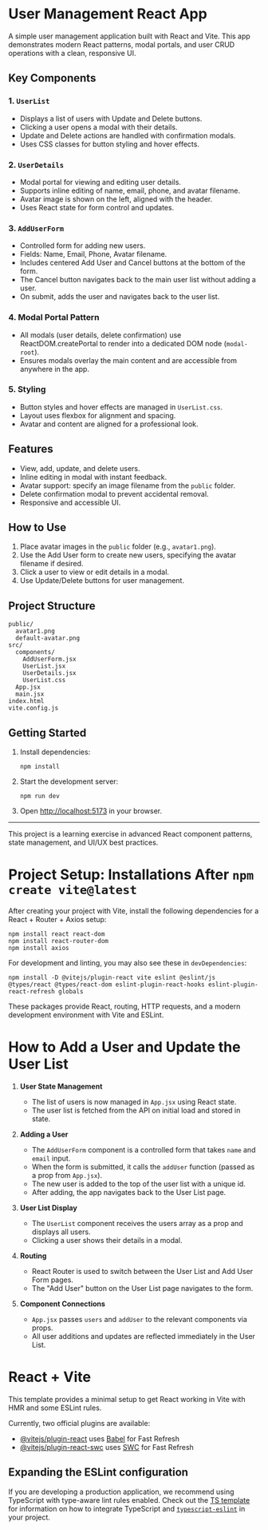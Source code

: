 # User Management React App

A simple user management application built with React and Vite. This app demonstrates modern React patterns, modal portals, and user CRUD operations with a clean, responsive UI.

## Key Components

### 1. `UserList`
- Displays a list of users with Update and Delete buttons.
- Clicking a user opens a modal with their details.
- Update and Delete actions are handled with confirmation modals.
- Uses CSS classes for button styling and hover effects.

### 2. `UserDetails`
- Modal portal for viewing and editing user details.
- Supports inline editing of name, email, phone, and avatar filename.
- Avatar image is shown on the left, aligned with the header.
- Uses React state for form control and updates.

### 3. `AddUserForm`
- Controlled form for adding new users.
- Fields: Name, Email, Phone, Avatar filename.
- Includes centered Add User and Cancel buttons at the bottom of the form.
- The Cancel button navigates back to the main user list without adding a user.
- On submit, adds the user and navigates back to the user list.

### 4. Modal Portal Pattern
- All modals (user details, delete confirmation) use ReactDOM.createPortal to render into a dedicated DOM node (`modal-root`).
- Ensures modals overlay the main content and are accessible from anywhere in the app.

### 5. Styling
- Button styles and hover effects are managed in `UserList.css`.
- Layout uses flexbox for alignment and spacing.
- Avatar and content are aligned for a professional look.

## Features
- View, add, update, and delete users.
- Inline editing in modal with instant feedback.
- Avatar support: specify an image filename from the `public` folder.
- Delete confirmation modal to prevent accidental removal.
- Responsive and accessible UI.

## How to Use
1. Place avatar images in the `public` folder (e.g., `avatar1.png`).
2. Use the Add User form to create new users, specifying the avatar filename if desired.
3. Click a user to view or edit details in a modal.
4. Use Update/Delete buttons for user management.

## Project Structure
```
public/
  avatar1.png
  default-avatar.png
src/
  components/
    AddUserForm.jsx
    UserList.jsx
    UserDetails.jsx
    UserList.css
  App.jsx
  main.jsx
index.html
vite.config.js
```

## Getting Started
1. Install dependencies:
   ```
   npm install
   ```
2. Start the development server:
   ```
   npm run dev
   ```
3. Open [http://localhost:5173](http://localhost:5173) in your browser.

---

This project is a learning exercise in advanced React component patterns, state management, and UI/UX best practices.
# Project Setup: Installations After `npm create vite@latest`

After creating your project with Vite, install the following dependencies for a React + Router + Axios setup:

```
npm install react react-dom
npm install react-router-dom
npm install axios
```

For development and linting, you may also see these in `devDependencies`:

```
npm install -D @vitejs/plugin-react vite eslint @eslint/js @types/react @types/react-dom eslint-plugin-react-hooks eslint-plugin-react-refresh globals
```

These packages provide React, routing, HTTP requests, and a modern development environment with Vite and ESLint.
# How to Add a User and Update the User List

1. **User State Management**
   - The list of users is now managed in `App.jsx` using React state.
   - The user list is fetched from the API on initial load and stored in state.

2. **Adding a User**
   - The `AddUserForm` component is a controlled form that takes `name` and `email` input.
   - When the form is submitted, it calls the `addUser` function (passed as a prop from `App.jsx`).
   - The new user is added to the top of the user list with a unique id.
   - After adding, the app navigates back to the User List page.

3. **User List Display**
   - The `UserList` component receives the users array as a prop and displays all users.
   - Clicking a user shows their details in a modal.

4. **Routing**
   - React Router is used to switch between the User List and Add User Form pages.
   - The "Add User" button on the User List page navigates to the form.

5. **Component Connections**
   - `App.jsx` passes `users` and `addUser` to the relevant components via props.
   - All user additions and updates are reflected immediately in the User List.
# React + Vite

This template provides a minimal setup to get React working in Vite with HMR and some ESLint rules.

Currently, two official plugins are available:

- [@vitejs/plugin-react](https://github.com/vitejs/vite-plugin-react/blob/main/packages/plugin-react) uses [Babel](https://babeljs.io/) for Fast Refresh
- [@vitejs/plugin-react-swc](https://github.com/vitejs/vite-plugin-react/blob/main/packages/plugin-react-swc) uses [SWC](https://swc.rs/) for Fast Refresh

## Expanding the ESLint configuration

If you are developing a production application, we recommend using TypeScript with type-aware lint rules enabled. Check out the [TS template](https://github.com/vitejs/vite/tree/main/packages/create-vite/template-react-ts) for information on how to integrate TypeScript and [`typescript-eslint`](https://typescript-eslint.io) in your project.
